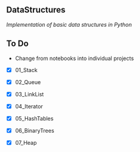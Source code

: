 ## DataStructures
_Implementation of basic data structures in Python_

## To Do
- Change from notebooks into individual projects
- [x] 01_Stack
- [x] 02_Queue
- [x] 03_LinkList
- [x] 04_Iterator
- [x] 05_HashTables
- [x] 06_BinaryTrees
- [x] 07_Heap


